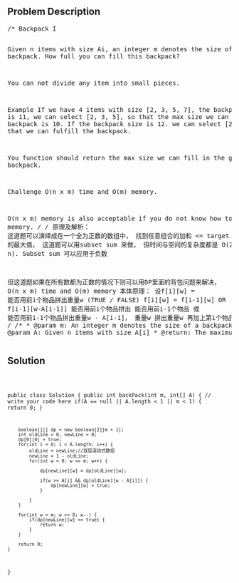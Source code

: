 <!--
<style>
  body { font-family: Arial, sans-serif; }
  .container {{ max-width: 100%; margin: 0 auto; padding: 10px; }}
  .comment-block { max-width: 30%; background-color: #f9f9f9; padding: 10px; border-left: 5px solid #ccc; overflow-wrap: break-word; white-space: pre-wrap; }
  .code-block { background-color: #f4f4f4; padding: 10px; border: 1px solid #ddd; overflow-wrap: break-word; white-space: pre-wrap; }
</style>
-->

<div class='container'>
<h2>Problem Description</h2>
<div class='comment-block'>
<pre>
/* Backpack I

Given n items with size Ai, an integer m denotes the size of a backpack. How full you can fill this backpack?

You can not divide any item into small pieces.

Example
If we have 4 items with size [2, 3, 5, 7], 
the backpack size is 11, we can select [2, 3, 5], so that the max size we can fill this backpack is 10. 
If the backpack size is 12. we can select [2, 3, 7] so that we can fulfill the backpack.

You function should return the max size we can fill in the given backpack.

Challenge 
O(n x m) time and O(m) memory.

O(n x m) memory is also acceptable if you do not know how to optimize memory.
*/
/* 原理及解析：
这道题可以演绎成在一个全为正数的数组中， 找到任意组合的加和 <= target 的最大值，
这道题可以用subset sum 来做， 但时间与空间的复杂度都是 O(2 ^ n). Subset sum 可以应用于负数

但这道题如果在所有数都为正数的情况下则可以用DP里面的背包问题来解决， O(n x m) time and O(m) memory
本体原理：
设f[i][w] = 能否用前i个物品拼出重量w (TRUE / FALSE)
f[i][w]    =        f[i-1][w]          OR         f[i-1][w-A[i-1]]
能否用前i个物品拼出    能否用前i-1个物品     或         能否用前i-1个物品拼出重量w - A[i-1]，
重量w				拼出重量w	                      再加上第i个物品
*/
    /**
     * @param m: An integer m denotes the size of a backpack
     * @param A: Given n items with size A[i]
     * @return: The maximum size
     */
</pre>
</div>

<h2>Solution</h2>
<div class='code-block'>
<pre><code class='language-java'>

public class Solution {
    public int backPack(int m, int[] A) {
        // write your code here
        if(A == null || A.length < 1 || m < 1) {
            return 0;
        }
        
        boolean[][] dp = new boolean[2][m + 1];
        int oldLine = 0, newLine = 0;
        dp[0][0] = true;
        for(int i = 0; i < A.length; i++) {
            oldLine = newLine;//双层滚动式数组
            newLine = 1 - oldLine;
            for(int w = 0; w <= m; w++) {
                
                dp[newLine][w] = dp[oldLine][w];
                
                if(w >= A[i] && dp[oldLine][w - A[i]]) {
                    dp[newLine][w] = true;
                }
                
            }
        }
        
        for(int w = m; w >= 0; w--) {
            if(dp[newLine][w] == true) {
                return w;
            }
        }
        
        return 0;
    }
}</code></pre>
</div>
</div>
